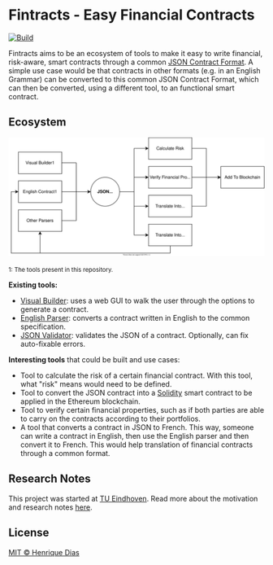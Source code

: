 # Fintracts - Easy Financial Contracts

[![Build](https://img.shields.io/github/workflow/status/hacdias/fintracts/ci?style=flat-square)](https://github.com/hacdias/fintracts/actions/workflows/ci.yaml)

Fintracts aims to be an ecosystem of tools to make it easy to write financial, risk-aware, smart contracts through a common [JSON Contract Format](SPECIFICATION.md). A simple use case would be that contracts in other formats (e.g. in an English Grammar) can be converted to this common JSON Contract Format, which can then be converted, using a different tool, to an functional smart contract.

## Ecosystem

![Fintracts Ecosystem](ecosystem.svg)

<small>1: The tools present in this repository.</small>

**Existing tools:**

- [Visual Builder](builder/): uses a web GUI to walk the user through the options to generate a contract.
- [English Parser](parser/): converts a contract written in English to the common specification.
- [JSON Validator](validator/): validates the JSON of a contract. Optionally, can fix auto-fixable errors.

**Interesting tools** that could be built and use cases:

- Tool to calculate the risk of a certain financial contract. With this tool, what "risk" means would need to be defined.
- Tool to convert the JSON contract into a [Solidity](https://soliditylang.org/) smart contract to be applied in the Ethereum blockchain.
- Tool to verify certain financial properties, such as if both parties are able to carry on the contracts according to their portfolios.
- A tool that converts a contract in JSON to French. This way, someone can write a contract in English, then use the English parser and then convert it to French. This would help translation of financial contracts through a common format.

## Research Notes

This project was started at [TU Eindhoven](https://tue.nl/). Read more about the motivation and research notes [here](NOTES.md).

## License

[MIT © Henrique Dias](LICENSE)
